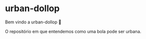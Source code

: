 # urban-dollop

Bem vindo a urban-dollop :tada:

O repositório em que entendemos como uma bola pode ser urbana.
